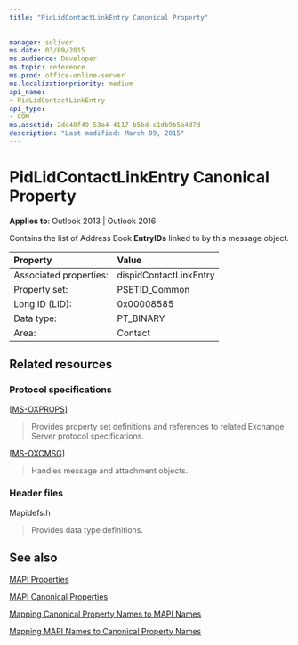 ```yaml
---
title: "PidLidContactLinkEntry Canonical Property"
 
 
manager: soliver
ms.date: 03/09/2015
ms.audience: Developer
ms.topic: reference
ms.prod: office-online-server
ms.localizationpriority: medium
api_name:
- PidLidContactLinkEntry
api_type:
- COM
ms.assetid: 2de48f49-53a4-4117-b5bd-c1db9b5a4d7d
description: "Last modified: March 09, 2015"
---
```


# PidLidContactLinkEntry Canonical Property

  
  
**Applies to**: Outlook 2013 | Outlook 2016 
  
Contains the list of Address Book **EntryIDs** linked to by this message object. 
  
|Property |Value |
|:-----|:-----|
|Associated properties:  <br/> |dispidContactLinkEntry  <br/> |
|Property set:  <br/> |PSETID_Common  <br/> |
|Long ID (LID):  <br/> |0x00008585  <br/> |
|Data type:  <br/> |PT_BINARY  <br/> |
|Area:  <br/> |Contact  <br/> |
   
## Related resources

### Protocol specifications

[[MS-OXPROPS]](https://msdn.microsoft.com/library/f6ab1613-aefe-447d-a49c-18217230b148%28Office.15%29.aspx)
  
> Provides property set definitions and references to related Exchange Server protocol specifications.
    
[[MS-OXCMSG]](https://msdn.microsoft.com/library/7fd7ec40-deec-4c06-9493-1bc06b349682%28Office.15%29.aspx)
  
> Handles message and attachment objects.
    
### Header files

Mapidefs.h
  
> Provides data type definitions.
    
## See also



[MAPI Properties](mapi-properties.md)
  
[MAPI Canonical Properties](mapi-canonical-properties.md)
  
[Mapping Canonical Property Names to MAPI Names](mapping-canonical-property-names-to-mapi-names.md)
  
[Mapping MAPI Names to Canonical Property Names](mapping-mapi-names-to-canonical-property-names.md)

